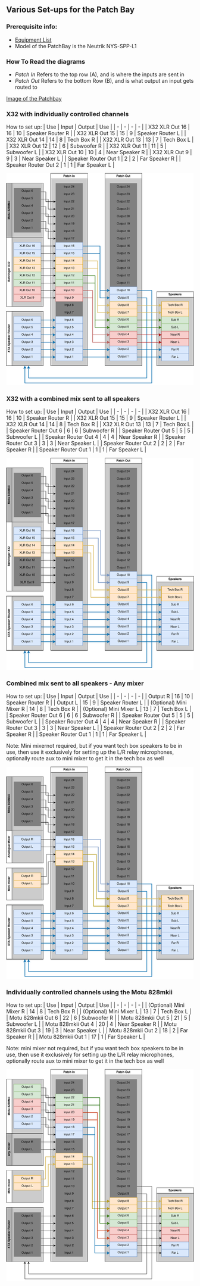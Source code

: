 ## Various Set-ups for the Patch Bay

### Prerequisite info:
- [Equipment List](equipment-list.md)
- Model of the PatchBay is the Neutrik NYS-SPP-L1

### How To Read the diagrams
- *Patch In* Refers to the top row (A), and is where the inputs are sent in
- *Patch Out* Refers to the bottom Row (B), and is what output an input gets routed to

[Image of the Patchbay](../images/patchbay-image.jpg)

### X32 with individually controlled channels

How to set up:
| Use | Input | Output | Use |
| - | - | - | - |
| X32 XLR Out 16 | 16 | 10 | Speaker Router R | 
| X32 XLR Out 15 | 15 | 9 | Speaker Router L |
| X32 XLR Out 14 | 14 | 8 | Tech Box R |
| X32 XLR Out 13 | 13 | 7 | Tech Box L |
| X32 XLR Out 12 | 12 | 6 | Subwoofer R |
| X32 XLR Out 11 | 11 | 5 | Subwoofer L |
| X32 XLR Out 10 | 10 | 4 | Near Speaker R |
| X32 XLR Out 9 | 9 | 3 | Near Speaker L |
| Speaker Router Out 1 | 2 | 2 | Far Speaker R |
| Speaker Router Out 2 | 1 | 1 | Far Speaker L |

![Patchbay - X32 with individual channels](../images/patchbay-1.svg)

### X32 with a combined mix sent to all speakers

How to set up:
| Use | Input | Output | Use |
| - | - | - | - |
| X32 XLR Out 16 | 16 | 10 | Speaker Router R | 
| X32 XLR Out 15 | 15 | 9 | Speaker Router L |
| X32 XLR Out 14 | 14 | 8 | Tech Box R |
| X32 XLR Out 13 | 13 | 7 | Tech Box L |
| Speaker Router Out 6 | 6 | 6 | Subwoofer R |
| Speaker Router Out 5 | 5 | 5 | Subwoofer L |
| Speaker Router Out 4 | 4 | 4 | Near Speaker R |
| Speaker Router Out 3 | 3 | 3 | Near Speaker L |
| Speaker Router Out 2 | 2 | 2 | Far Speaker R |
| Speaker Router Out 1 | 1 | 1 | Far Speaker L |

![Patchbay - X32 with combined channels](../images/patchbay-2.svg)

### Combined mix sent to all speakers - Any mixer

How to set up:
| Use | Input | Output | Use |
| - | - | - | - |
| Output R | 16 | 10 | Speaker Router R | 
| Output L | 15 | 9 | Speaker Router L |
| (Optional) Mini Mixer R | 14 | 8 | Tech Box R |
| (Optional) Mini Mixer L | 13 | 7 | Tech Box L |
| Speaker Router Out 6 | 6 | 6 | Subwoofer R |
| Speaker Router Out 5 | 5 | 5 | Subwoofer L |
| Speaker Router Out 4 | 4 | 4 | Near Speaker R |
| Speaker Router Out 3 | 3 | 3 | Near Speaker L |
| Speaker Router Out 2 | 2 | 2 | Far Speaker R |
| Speaker Router Out 1 | 1 | 1 | Far Speaker L |

Note: Mini mixernot required, but if you want tech box speakers to be in use, then use it exclusively for setting up the L/R relay microphones, optionally route aux to mini mixer to get it in the tech box as well

![Patchbay - mixer with combined channels](../images/patchbay-3.svg)
### Individually controlled channels using the Motu 828mkii

How to set up:
| Use | Input | Output | Use |
| - | - | - | - |
| (Optional) Mini Mixer R | 14 | 8 | Tech Box R |
| (Optional) Mini Mixer L | 13 | 7 | Tech Box L |
| Motu 828mkii Out 6 | 22 | 6 | Subwoofer R |
| Motu 828mkii Out 5 | 21 | 5 | Subwoofer L |
| Motu 828mkii Out 4 | 20 | 4 | Near Speaker R |
| Motu 828mkii Out 3 | 19 | 3 | Near Speaker L |
| Motu 828mkii Out 2 | 18 | 2 | Far Speaker R |
| Motu 828mkii Out 1 | 17 | 1 | Far Speaker L |

Note: mini mixer not required, but if you want tech box speakers to be in use, then use it exclusively for setting up the L/R relay microphones, optionally route aux to mini mixer to get it in the tech box as well

![Patchbay - Motu 828mkii with individual channels](../images/patchbay-4.svg)

